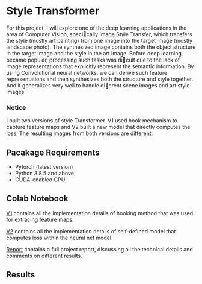# Style Transformer


For this project, I will explore one of the deep learning applications in the area of
Computer Vision, specically Image Style Transfer, which transfers the style (mostly art
painting) from one image into the target image (mostly landscape photo). The synthesized
image contains both the object structure in the target image and the style in the art image.
Before deep learning became popular, processing such tasks was dicult due to the lack of
image representations that explicitly represent the semantic information. By using
Convolutional neural networks, we can derive such feature representations and then
synthesizes both the structure and style together. And it generalizes very well to handle
dierent scene images and art style images

### Notice
I built two versions of style Transformer. V1 used hook mechanism to capture feature maps and V2 built a new model that directly computes the loss. The resulting images from both versions are different.

## Pacakage Requirements
* Pytorch (latest version)
* Python 3.8.5 and above
* CUDA-enabled GPU


## Colab Notebook

[V1](https://github.com/zzyrd/Style-Transformer/blob/main/style_transformer_V1.ipynb)
contains all the implementation details of hooking method that was used for extracing feature maps.

[V2](https://github.com/zzyrd/Style-Transformer/blob/main/style_transformer_V2.ipynb)
contains all the implementation details of self-defined model that computes loss within 
the neural net model.

[Report](http://github.com) contains a full project report, discussing all the technical details and comments on different results.

## Results



